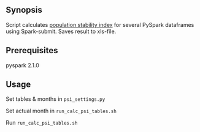 ## Synopsis
Script calculates [population stability index](http://ucanalytics.com/blogs/population-stability-index-psi-banking-case-study/) for several PySpark dataframes using Spark-submit.
Saves result to xls-file.

## Prerequisites
pyspark 2.1.0

## Usage
Set tables & months in `psi_settings.py`

Set actual month in `run_calc_psi_tables.sh`

Run `run_calc_psi_tables.sh`

